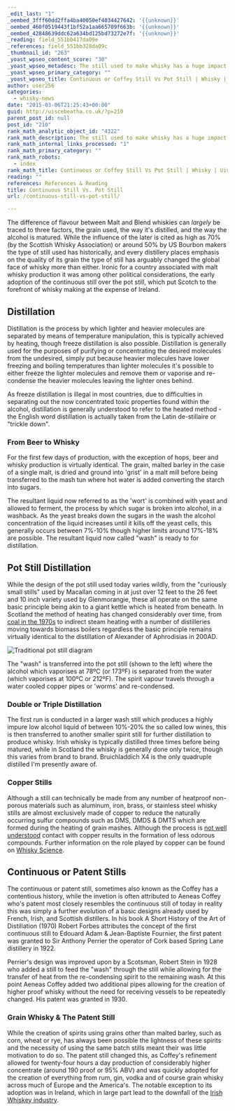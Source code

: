 ```yaml
---
_edit_last: "1"
_oembed_3fff60dd2ffa4ba40050ef4034427642: '{{unknown}}'
_oembed_460f0519443f1bf52a1aa665709f663b: '{{unknown}}'
_oembed_42848639ddc62a634bd125bd73272e7f: '{{unknown}}'
_reading: field_551bb417da09e
_references: field_551bb328da09c
_thumbnail_id: "263"
_yoast_wpseo_content_score: "30"
_yoast_wpseo_metadesc: The still used to make whisky has a huge impact on the end product and has profoundly changed the global whisky stage, learn more with Uisce Beatha
_yoast_wpseo_primary_category: ""
_yoast_wpseo_title: Continuous or Coffey Still Vs Pot Still | Whisky | Uisce Beatha
author: user256
categories:
  - whisky-news
date: "2015-03-06T21:25:43+00:00"
guid: http://uiscebeatha.co.uk/?p=210
parent_post_id: null
post_id: "210"
rank_math_analytic_object_id: "4322"
rank_math_description: The still used to make whisky has a huge impact on the end product and has profoundly changed the global whisky stage, learn more with Uisce Beatha
rank_math_internal_links_processed: "1"
rank_math_primary_category: ""
rank_math_robots:
  - index
rank_math_title: Continuous or Coffey Still Vs Pot Still | Whisky | Uisce Beatha
reading: ""
references: References & Reading
title: Continuous Still Vs. Pot Still
url: /continuous-still-vs-pot-still/

---
```

The difference of flavour between Malt and Blend whiskies can _largely_ be traced to three factors, the grain used, the way it's distilled, and the way the alcohol is matured. While the influence of the later is cited as high as 70% <!--more--> (by the Scottish Whisky Association) or around 50% by US Bourbon makers the type of still used has historically, and every distillery places emphasis on the quality of its grain the type of still has arguably changed the global face of whisky more than either. Ironic for a country associated with malt whisky production it was among other political considerations, the early adoption of the continuous still over the pot still, which put Scotch to the forefront of whisky making at the expense of Ireland.

## Distillation

Distillation is the process by which lighter and heavier molecules are separated by means of temperature manipulation, this is typically achieved by heating, though freeze distillation is also possible. Distillation is generally used for the purposes of purifying or concentrating the desired molecules from the undesired, simply put because heavier molecules have lower freezing and boiling temperatures than lighter molecules it's possible to either freeze the lighter molecules and remove them or vaporise and re-condense the heavier molecules leaving the lighter ones behind.

As freeze distillation is illegal in most countries, due to difficulties in separating out the now concentrated toxic properties found within the alcohol, distillation is generally understood to refer to the heated method - the English word distillation is actually taken from the Latin de-stillaire or "trickle down".

### From Beer to Whisky

For the first few days of production, with the exception of hops, beer and whisky production is virtually identical. The grain, malted barley in the case of a single malt, is dried and ground into 'grist' in a malt mill before being transferred to the mash tun where hot water is added converting the starch into sugars.

The resultant liquid now referred to as the 'wort' is combined with yeast and allowed to ferment, the process by which sugar is broken into alcohol, in a washback. As the yeast breaks down the sugars in the wash the alcohol concentration of the liquid increases until it kills off the yeast cells, this generally occurs between 7%-10% though higher limits around 17%-18% are possible. The resultant liquid now called "wash" is ready to for distillation.

## Pot Still Distillation

While the design of the pot still used today varies wildly, from the "curiously small stills" used by Macallan coming in at just over 12 feet to the 26 feet and 10 inch variety used by Glenmorangie, these all operate on the same basic principle being akin to a giant kettle which is heated from beneath. In Scotland the method of heating has changed considerably over time, from [coal in the 1970s](https://www.whisky.com/information/knowledge/production/details/the-scottish-pot-stills.html) to indirect steam heating with a number of distilleries moving towards biomass boilers regardless the basic principle remains virtually identical to the distillation of Alexander of Aphrodisias in 200AD.

![Traditional pot still diagram](http://uiscebeatha.co.uk/wp-content/uploads/2015/03/pot-still-11-1-1.jpg)

The "wash" is transferred into the pot still (shown to the left) where the alcohol which vaporises at 78ºC (or 173ºF) is separated from the water (which vaporises at 100ºC or 212ºF). The spirit vapour travels through a water cooled copper pipes or 'worms' and re-condensed.

### Double or Triple Distillation

The first run is conducted in a larger wash still which produces a highly impure low alcohol liquid of between 10%-20% the so called low wines, this is then transferred to another smaller spirit still for further distillation to produce whisky. Irish whisky is typically distilled three times before being matured, while in Scotland the whisky is generally done only twice, though this varies from brand to brand. Bruichladdich X4 is the only quadruple distilled I'm presently aware of.

### Copper Stills

Although a still can technically be made from any number of heatproof non-porous materials such as aluminum, iron, brass, or stainless steel whisky stills are almost exclusively made of copper to reduce the naturally occurring sulfur compounds such as DMS, DMDS & DMTS which are formed during the heating of grain mashes. Although the process is [not well understood](http://onlinelibrary.wiley.com/doi/10.1002/j.2050-0416.2011.tb00450.x/pdf) contact with copper results in the formation of less odorous compounds. Further information on the role played by copper can be found on [Whisky Science](http://whiskyscience.blogspot.co.uk/2014/10/copper.html).

## Continuous or Patent Stills

The continuous or patent still, sometimes also known as the Coffey has a contentious history, while the invetion is often attributed to Aeneas Coffey who's patent most closely resembles the continuous still of today in reality this was simply a further evolution of a basic designs already used by French, Irish, and Scottish distillers. In his book A Short History of the Art of Distillation (1970) Robert Forbes attributes the concept of the first continuous still to Edouard Adam & Jean-Baptiste Fournier, the first patent was granted to Sir Anthony Perrier the operator of Cork based Spring Lane distillery in 1922.

Perrier's design was improved upon by a Scotsman, Robert Stein in 1928 who added a still to feed the "wash" through the still while allowing for the transfer of heat from the re-condensing spirit to the remaining wash. At this point Aeneas Coffey added two additional pipes allowing for the creation of higher proof whisky without the need for receiving vessels to be repeatedly changed. His patent was granted in 1930.

### Grain Whisky & The Patent Still

While the creation of spirits using grains other than malted barley, such as corn, wheat or rye, has always been possible the lightness of these spirits and the necessity of using the same batch stills meant their was little motivation to do so. The patent still changed this, as Coffey's refinement allowed for twenty-four hours a day production of considerably higher concentrate (around 190 proof or 95% ABV) and was quickly adopted for the creation of everything from rum, gin, vodka and of course grain whisky across much of Europe and the America's. The notable exception to its adoption was in Ireland, which in large part lead to the downfall of the [Irish Whiskey industry](http://uiscebeatha.co.uk/the-downfall-of-irish-whiskey/ "The Downfall of Irish Whiskey").
